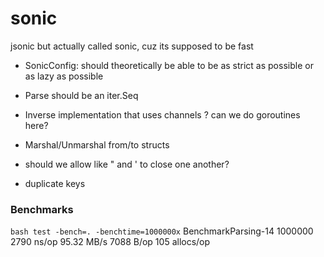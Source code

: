 # sonic

jsonic but actually called sonic, cuz its supposed to be fast

- SonicConfig: should theoretically be able to be as strict as possible or as lazy as possible

- Parse should be an iter.Seq
- Inverse implementation that uses channels ? can we do goroutines here?
- Marshal/Unmarshal from/to structs

- should we allow like " and ' to close one another?
- duplicate keys

### Benchmarks

`bash test -bench=. -benchtime=1000000x`
BenchmarkParsing-14 1000000 2790 ns/op 95.32 MB/s 7088 B/op 105 allocs/op
